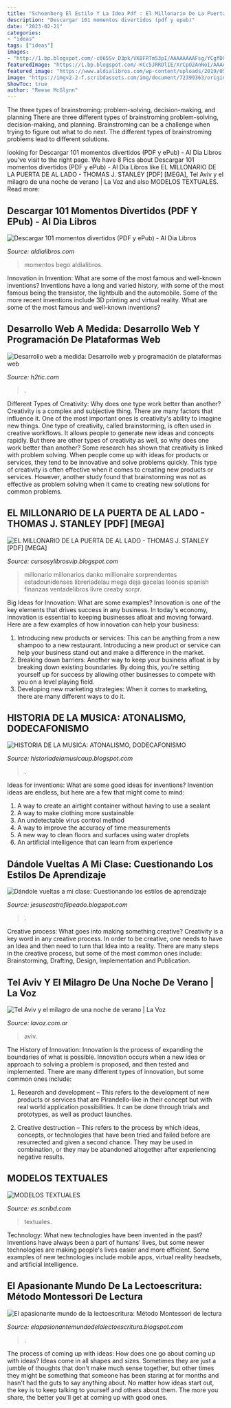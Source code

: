```yaml
---
title: "Schoenberg El Estilo Y La Idea Pdf : El Millonario De La Puerta De Al Lado"
description: "Descargar 101 momentos divertidos (pdf y epub)"
date: "2023-02-21"
categories:
- "ideas"
tags: ["ideas"]
images:
- "http://1.bp.blogspot.com/-c665Sv_D3pk/VK8FRTm53pI/AAAAAAAAFsg/YCgfDQkco-4/w1200-h630-p-k-no-nu/40706b12-0b4e-4d73-9914-72ff60059f09.jpg"
featuredImage: "https://1.bp.blogspot.com/-KCc5JRRDlIE/XrCpO2AnNoI/AAAAAAAAAvo/4M_dWhzcV1IKRZEFiCHkJTeVDhSVsbk5wCLcBGAsYHQ/s1600/elmillonario%2Bcursosylibrosvip.jpg"
featured_image: "https://www.aldialibros.com/wp-content/uploads/2019/05/101-momentos-divertidos.jpg"
image: "https://imgv2-2-f.scribdassets.com/img/document/72399363/original/b2d36b9171/1493366379"
ShowToc: true
author: "Reese McGlynn"
---
```



The three types of brainstroming: problem-solving, decision-making, and planning
There are three different types of brainstroming problem-solving, decision-making, and planning. Brainstroming can be a challenge when trying to figure out what to do next. The different types of brainstroming problems lead to different solutions.

	

		
looking for Descargar 101 momentos divertidos (PDF y ePub) - Al Dia Libros you've visit to the right page. We have 8 Pics about Descargar 101 momentos divertidos (PDF y ePub) - Al Dia Libros like EL MILLONARIO DE LA PUERTA DE AL LADO - THOMAS J. STANLEY [PDF] [MEGA], Tel Aviv y el milagro de una noche de verano | La Voz and also MODELOS TEXTUALES. Read more:
		
    
## Descargar 101 Momentos Divertidos (PDF Y EPub) - Al Dia Libros

<img loading=lazy src="https://www.aldialibros.com/wp-content/uploads/2019/05/101-momentos-divertidos.jpg" onerror="this.onerror=null;this.src='https://tse1.mm.bing.net/th?id=OIP.neThisX9jq63ucOMz2dVwQAAAA&amp;pid=15.1';" alt="Descargar 101 momentos divertidos (PDF y ePub) - Al Dia Libros">

_Source: aldialibros.com_

>momentos bego aldialibros. 

	

Innovation in Invention: What are some of the most famous and well-known inventions?
Inventions have a long and varied history, with some of the most famous being the transistor, the lightbulb and the automobile. Some of the more recent inventions include 3D printing and virtual reality. What are some of the most famous and well-known inventions?

    
## Desarrollo Web A Medida: Desarrollo Web Y Programación De Plataformas Web

<img loading=lazy src="http://www.h2tic.com/imagenes/desarrollo-web-medida.png" onerror="this.onerror=null;this.src='https://tse4.mm.bing.net/th?id=OIP.54Up6bZ7SUazkoIpxxBrhQHaEs&amp;pid=15.1';" alt="Desarrollo web a medida: Desarrollo web y programación de plataformas web">

_Source: h2tic.com_

>. 

	

Different Types of Creativity: Why does one type work better than another?
Creativity is a complex and subjective thing. There are many factors that influence it. One of the most important ones is creativity's ability to imagine new things. One type of creativity, called brainstorming, is often used in creative workflows. It allows people to generate new ideas and concepts rapidly. But there are other types of creativity as well, so why does one work better than another?
Some research has shown that creativity is linked with problem solving. When people come up with ideas for products or services, they tend to be innovative and solve problems quickly. This type of creativity is often effective when it comes to creating new products or services. However, another study found that brainstorming was not as effective as problem solving when it came to creating new solutions for common problems.

    
## EL MILLONARIO DE LA PUERTA DE AL LADO - THOMAS J. STANLEY [PDF] [MEGA]

<img loading=lazy src="https://1.bp.blogspot.com/-KCc5JRRDlIE/XrCpO2AnNoI/AAAAAAAAAvo/4M_dWhzcV1IKRZEFiCHkJTeVDhSVsbk5wCLcBGAsYHQ/s1600/elmillonario%2Bcursosylibrosvip.jpg" onerror="this.onerror=null;this.src='https://tse3.mm.bing.net/th?id=OIP.Im49aHV85ekAVjj8NH0_lQHaLE&amp;pid=15.1';" alt="EL MILLONARIO DE LA PUERTA DE AL LADO - THOMAS J. STANLEY [PDF] [MEGA]">

_Source: cursosylibrosvip.blogspot.com_

>millonario millonarios danko millionaire sorprendentes estadounidenses libreriadelau mega deja gacelas leones spanish finanzas ventadelibros livre creaby sorpr. 

	

Big Ideas for Innovation: What are some examples?
Innovation is one of the key elements that drives success in any business. In today's economy, innovation is essential to keeping businesses afloat and moving forward. Here are a few examples of how innovation can help your business: 
1. Introducing new products or services: This can be anything from a new shampoo to a new restaurant. Introducing a new product or service can help your business stand out and make a difference in the market. 
2. Breaking down barriers: Another way to keep your business afloat is by breaking down existing boundaries. By doing this, you're setting yourself up for success by allowing other businesses to compete with you on a level playing field. 
3. Developing new marketing strategies: When it comes to marketing, there are many different ways to do it.

    
## HISTORIA DE LA MUSICA: ATONALISMO, DODECAFONISMO

<img loading=lazy src="https://1.bp.blogspot.com/-ZuvuA6H3Oqk/WiIQuxOJ_0I/AAAAAAAAPO0/s9rh_GTW_eQczfZCGcy_t7UsqUtVEiHxwCLcBGAs/s1600/Captura%2Bde%2Bpantalla%2B2017-12-01%2Ba%2Blas%2B9.30.33%2Bp.m..png" onerror="this.onerror=null;this.src='https://tse2.mm.bing.net/th?id=OIP.QysDqWHb4P6BHvYDDY-xrQHaE1&amp;pid=15.1';" alt="HISTORIA DE LA MUSICA: ATONALISMO, DODECAFONISMO">

_Source: historiadelamusicaup.blogspot.com_

>. 

	

Ideas for inventions: What are some good ideas for inventions?
Invention ideas are endless, but here are a few that might come to mind:
1. A way to create an airtight container without having to use a sealant 
2. A way to make clothing more sustainable 
3. An undetectable virus control method 
4. A way to improve the accuracy of time measurements 
5. A new way to clean floors and surfaces using water droplets 
6. An artificial intelligence that can learn from experience 

    
## Dándole Vueltas A Mi Clase: Cuestionando Los Estilos De Aprendizaje

<img loading=lazy src="http://1.bp.blogspot.com/-c665Sv_D3pk/VK8FRTm53pI/AAAAAAAAFsg/YCgfDQkco-4/w1200-h630-p-k-no-nu/40706b12-0b4e-4d73-9914-72ff60059f09.jpg" onerror="this.onerror=null;this.src='https://tse1.mm.bing.net/th?id=OIP.UWd55E8FPsqMF-Q-2fT1iQHaD4&amp;pid=15.1';" alt="Dándole vueltas a mi clase: Cuestionando los estilos de aprendizaje">

_Source: jesuscastroflipeado.blogspot.com_

>. 

	

Creative process: What goes into making something creative?
Creativity is a key word in any creative process. In order to be creative, one needs to have an Idea and then need to turn that Idea into a reality. There are many steps in the creative process, but some of the most common ones include: Brainstorming, Drafting, Design, Implementation and Publication.

    
## Tel Aviv Y El Milagro De Una Noche De Verano | La Voz

<img loading=lazy src="https://cdn.lavoz.com.ar/sites/default/files/styles/width_1072/public/archivo/nota_periodistica/14_94.jpg" onerror="this.onerror=null;this.src='https://tse1.mm.bing.net/th?id=OIP.DGEKDCmFM5VL5vTLcij51gHaEK&amp;pid=15.1';" alt="Tel Aviv y el milagro de una noche de verano | La Voz">

_Source: lavoz.com.ar_

>aviv. 

	

The History of Innovation:
Innovation is the process of expanding the boundaries of what is possible. Innovation occurs when a new idea or approach to solving a problem is proposed, and then tested and implemented. There are many different types of innovation, but some common ones include:
1. Research and development – This refers to the development of new products or services that are Pirandello-like in their concept but with real world application possibilities. It can be done through trials and prototypes, as well as product launches.

2. Creative destruction – This refers to the process by which ideas, concepts, or technologies that have been tried and failed before are resurrected and given a second chance. They may be used in combination, or they may be abandoned altogether after experiencing negative results.


    
## MODELOS TEXTUALES

<img loading=lazy src="https://imgv2-2-f.scribdassets.com/img/document/72399363/original/b2d36b9171/1493366379" onerror="this.onerror=null;this.src='https://tse1.mm.bing.net/th?id=OIP.pyz8MqqF8PO5ofMIbNyuSQHaJ4&amp;pid=15.1';" alt="MODELOS TEXTUALES">

_Source: es.scribd.com_

>textuales. 

	

Technology: What new technologies have been invented in the past?
Inventions have always been a part of humans' lives, but some newer technologies are making people's lives easier and more efficient. Some examples of new technologies include mobile apps, virtual reality headsets, and artificial intelligence.

    
## El Apasionante Mundo De La Lectoescritura: Método Montessori De Lectura

<img loading=lazy src="http://1.bp.blogspot.com/-mpm07KqQ-5A/UIQCV1m_LqI/AAAAAAAAAVk/ShYEa2r3LV4/s1600/slide-10-728.jpg" onerror="this.onerror=null;this.src='https://tse4.mm.bing.net/th?id=OIP.1Eghu2iHiNFf23yuoy34ZwHaFj&amp;pid=15.1';" alt="El apasionante mundo de la lectoescritura: Método Montessori de lectura">

_Source: elapasionantemundodelalectoescritura.blogspot.com_

>. 

	

The process of coming up with ideas: How does one go about coming up with ideas?
Ideas come in all shapes and sizes. Sometimes they are just a jumble of thoughts that don't make much sense together, but other times they might be something that someone has been staring at for months and hasn't had the guts to say anything about. 
No matter how ideas start out, the key is to keep talking to yourself and others about them. The more you share, the better you'll get at coming up with good ones.

